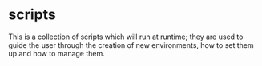 scripts
=======

This is a collection of scripts which will run at runtime;
they are used to guide the user through the creation of new
environments, how to set them up and how to manage them.
